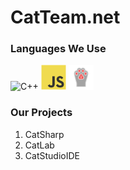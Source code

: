 <h1>CatTeam.net</h1>

<h3>Languages We Use</h3>

<p>

<img alt="C++" src="https://raw.githubusercontent.com/isocpp/logos/master/cpp_logo.svg" height="40px" width="40px" />
<img alt="JS" src="https://raw.githubusercontent.com/devicons/devicon/master/icons/javascript/javascript-original.svg" height="40px" width="40px" />
<img alt="CatSharp" src="https://raw.githubusercontent.com/CatTeam-net/logos/main/catsharp.svg" height="40px" width="40px" />

</p>

<h3>Our Projects</h3>

1. CatSharp
1. CatLab
1. CatStudioIDE
